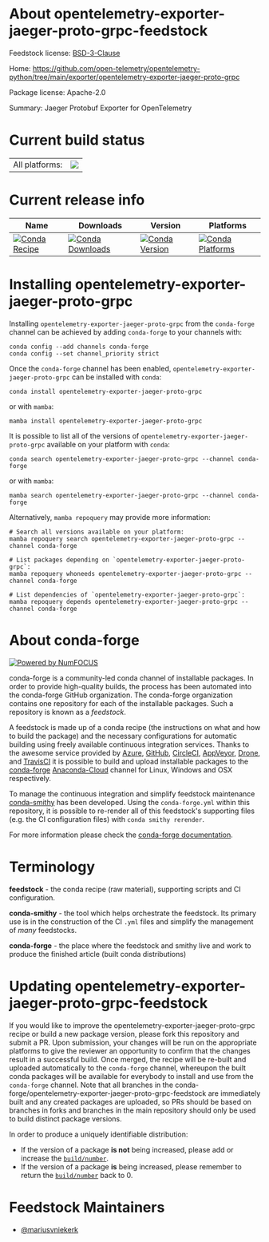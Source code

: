 About opentelemetry-exporter-jaeger-proto-grpc-feedstock
========================================================

Feedstock license: [BSD-3-Clause](https://github.com/conda-forge/opentelemetry-exporter-jaeger-proto-grpc-feedstock/blob/main/LICENSE.txt)

Home: https://github.com/open-telemetry/opentelemetry-python/tree/main/exporter/opentelemetry-exporter-jaeger-proto-grpc

Package license: Apache-2.0

Summary: Jaeger Protobuf Exporter for OpenTelemetry

Current build status
====================


<table><tr><td>All platforms:</td>
    <td>
      <a href="https://dev.azure.com/conda-forge/feedstock-builds/_build/latest?definitionId=13880&branchName=main">
        <img src="https://dev.azure.com/conda-forge/feedstock-builds/_apis/build/status/opentelemetry-exporter-jaeger-proto-grpc-feedstock?branchName=main">
      </a>
    </td>
  </tr>
</table>

Current release info
====================

| Name | Downloads | Version | Platforms |
| --- | --- | --- | --- |
| [![Conda Recipe](https://img.shields.io/badge/recipe-opentelemetry--exporter--jaeger--proto--grpc-green.svg)](https://anaconda.org/conda-forge/opentelemetry-exporter-jaeger-proto-grpc) | [![Conda Downloads](https://img.shields.io/conda/dn/conda-forge/opentelemetry-exporter-jaeger-proto-grpc.svg)](https://anaconda.org/conda-forge/opentelemetry-exporter-jaeger-proto-grpc) | [![Conda Version](https://img.shields.io/conda/vn/conda-forge/opentelemetry-exporter-jaeger-proto-grpc.svg)](https://anaconda.org/conda-forge/opentelemetry-exporter-jaeger-proto-grpc) | [![Conda Platforms](https://img.shields.io/conda/pn/conda-forge/opentelemetry-exporter-jaeger-proto-grpc.svg)](https://anaconda.org/conda-forge/opentelemetry-exporter-jaeger-proto-grpc) |

Installing opentelemetry-exporter-jaeger-proto-grpc
===================================================

Installing `opentelemetry-exporter-jaeger-proto-grpc` from the `conda-forge` channel can be achieved by adding `conda-forge` to your channels with:

```
conda config --add channels conda-forge
conda config --set channel_priority strict
```

Once the `conda-forge` channel has been enabled, `opentelemetry-exporter-jaeger-proto-grpc` can be installed with `conda`:

```
conda install opentelemetry-exporter-jaeger-proto-grpc
```

or with `mamba`:

```
mamba install opentelemetry-exporter-jaeger-proto-grpc
```

It is possible to list all of the versions of `opentelemetry-exporter-jaeger-proto-grpc` available on your platform with `conda`:

```
conda search opentelemetry-exporter-jaeger-proto-grpc --channel conda-forge
```

or with `mamba`:

```
mamba search opentelemetry-exporter-jaeger-proto-grpc --channel conda-forge
```

Alternatively, `mamba repoquery` may provide more information:

```
# Search all versions available on your platform:
mamba repoquery search opentelemetry-exporter-jaeger-proto-grpc --channel conda-forge

# List packages depending on `opentelemetry-exporter-jaeger-proto-grpc`:
mamba repoquery whoneeds opentelemetry-exporter-jaeger-proto-grpc --channel conda-forge

# List dependencies of `opentelemetry-exporter-jaeger-proto-grpc`:
mamba repoquery depends opentelemetry-exporter-jaeger-proto-grpc --channel conda-forge
```


About conda-forge
=================

[![Powered by
NumFOCUS](https://img.shields.io/badge/powered%20by-NumFOCUS-orange.svg?style=flat&colorA=E1523D&colorB=007D8A)](https://numfocus.org)

conda-forge is a community-led conda channel of installable packages.
In order to provide high-quality builds, the process has been automated into the
conda-forge GitHub organization. The conda-forge organization contains one repository
for each of the installable packages. Such a repository is known as a *feedstock*.

A feedstock is made up of a conda recipe (the instructions on what and how to build
the package) and the necessary configurations for automatic building using freely
available continuous integration services. Thanks to the awesome service provided by
[Azure](https://azure.microsoft.com/en-us/services/devops/), [GitHub](https://github.com/),
[CircleCI](https://circleci.com/), [AppVeyor](https://www.appveyor.com/),
[Drone](https://cloud.drone.io/welcome), and [TravisCI](https://travis-ci.com/)
it is possible to build and upload installable packages to the
[conda-forge](https://anaconda.org/conda-forge) [Anaconda-Cloud](https://anaconda.org/)
channel for Linux, Windows and OSX respectively.

To manage the continuous integration and simplify feedstock maintenance
[conda-smithy](https://github.com/conda-forge/conda-smithy) has been developed.
Using the ``conda-forge.yml`` within this repository, it is possible to re-render all of
this feedstock's supporting files (e.g. the CI configuration files) with ``conda smithy rerender``.

For more information please check the [conda-forge documentation](https://conda-forge.org/docs/).

Terminology
===========

**feedstock** - the conda recipe (raw material), supporting scripts and CI configuration.

**conda-smithy** - the tool which helps orchestrate the feedstock.
                   Its primary use is in the construction of the CI ``.yml`` files
                   and simplify the management of *many* feedstocks.

**conda-forge** - the place where the feedstock and smithy live and work to
                  produce the finished article (built conda distributions)


Updating opentelemetry-exporter-jaeger-proto-grpc-feedstock
===========================================================

If you would like to improve the opentelemetry-exporter-jaeger-proto-grpc recipe or build a new
package version, please fork this repository and submit a PR. Upon submission,
your changes will be run on the appropriate platforms to give the reviewer an
opportunity to confirm that the changes result in a successful build. Once
merged, the recipe will be re-built and uploaded automatically to the
`conda-forge` channel, whereupon the built conda packages will be available for
everybody to install and use from the `conda-forge` channel.
Note that all branches in the conda-forge/opentelemetry-exporter-jaeger-proto-grpc-feedstock are
immediately built and any created packages are uploaded, so PRs should be based
on branches in forks and branches in the main repository should only be used to
build distinct package versions.

In order to produce a uniquely identifiable distribution:
 * If the version of a package **is not** being increased, please add or increase
   the [``build/number``](https://docs.conda.io/projects/conda-build/en/latest/resources/define-metadata.html#build-number-and-string).
 * If the version of a package **is** being increased, please remember to return
   the [``build/number``](https://docs.conda.io/projects/conda-build/en/latest/resources/define-metadata.html#build-number-and-string)
   back to 0.

Feedstock Maintainers
=====================

* [@mariusvniekerk](https://github.com/mariusvniekerk/)

